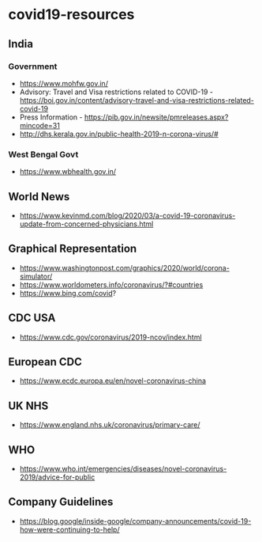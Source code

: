 # covid19-resources

## India
### Government
- https://www.mohfw.gov.in/
- Advisory: Travel and Visa restrictions related to COVID-19 - https://boi.gov.in/content/advisory-travel-and-visa-restrictions-related-covid-19
- Press Information - https://pib.gov.in/newsite/pmreleases.aspx?mincode=31
- http://dhs.kerala.gov.in/public-health-2019-n-corona-virus/#

### West Bengal Govt
- https://www.wbhealth.gov.in/


## World News 
- https://www.kevinmd.com/blog/2020/03/a-covid-19-coronavirus-update-from-concerned-physicians.html

## Graphical Representation
- https://www.washingtonpost.com/graphics/2020/world/corona-simulator/
- https://www.worldometers.info/coronavirus/?#countries
- https://www.bing.com/covid?

## CDC USA

- https://www.cdc.gov/coronavirus/2019-ncov/index.html

## European CDC

- https://www.ecdc.europa.eu/en/novel-coronavirus-china

## UK NHS 

- https://www.england.nhs.uk/coronavirus/primary-care/

## WHO

- https://www.who.int/emergencies/diseases/novel-coronavirus-2019/advice-for-public

## Company Guidelines
- https://blog.google/inside-google/company-announcements/covid-19-how-were-continuing-to-help/
